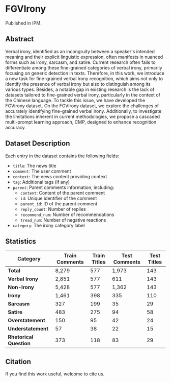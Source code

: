 # FGVIrony 
Published in IPM.

## Abstract

Verbal irony, identified as an incongruity between a speaker's intended meaning and their explicit linguistic expression, often manifests in nuanced forms such as irony, sarcasm, and satire. Current research often fails to differentiate among these fine-grained categories of verbal irony, primarily focusing on generic detection in texts.
Therefore, in this work, we introduce a new task for fine-grained verbal irony recognition, which aims not only to identify the presence of verbal irony but also to distinguish among its various types. Besides, a notable gap in existing research is the lack of datasets tailored to fine-grained verbal irony, particularly in the context of the Chinese language. To tackle this issue, we have developed the FGVIrony dataset. On the FGVIrony dataset, we explore the challenges of accurately identifying fine-grained verbal irony. Additionally, to investigate the limitations inherent in current methodologies, we propose a cascaded multi-prompt learning approach, CMP, designed to enhance recognition accuracy. 

## Dataset Description

Each entry in the dataset contains the following fields:
- `title`: The news title
- `comment`: The user comment
- `context`: The news content providing context
- `tag`: Additional tags (if any)
- `parent`: Parent comments information, including:
  - `content`: Content of the parent comment
  - `id`: Unique identifier of the comment
  - `parent_id`: ID of the parent comment
  - `reply_count`: Number of replies
  - `recommend_num`: Number of recommendations
  - `tread_num`: Number of negative reactions
- `category`: The irony category label

## Statistics

| Category | Train Comments | Train Titles | Test Comments | Test Titles |
|----------|---------------|--------------|---------------|-------------|
| **Total** | 8,279 | 577 | 1,973 | 143 |
| **Verbal Irony** | 2,851 | 577 | 611 | 143 |
| **Non-Irony** | 5,428 | 577 | 1,362 | 143 |
| **Irony** | 1,461 | 398 | 335 | 110 |
| **Sarcasm** | 327 | 199 | 35 | 29 |
| **Satire** | 483 | 275 | 94 | 58 |
| **Overstatement** | 150 | 95 | 42 | 24 |
| **Understatement** | 57 | 38 | 22 | 15 |
| **Rhetorical Question** | 373 | 118 | 83 | 29 |



## Citation

If you find this work useful, welcome to cite us.
```bib

```
